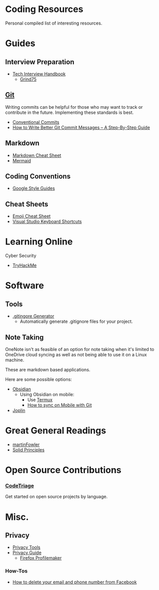 <!-- @format -->

# Coding Resources

Personal compiled list of interesting resources.

# Guides

## Interview Preparation

-   [Tech Interview Handbook](https://www.techinterviewhandbook.org/)
    -   [Grind75](https://www.techinterviewhandbook.org/grind75)

## [Git](https://git-scm.com/)

Writing commits can be helpful for those who may want to track or contribute in the future. Implementing these standards is best.

-   [Conventional Commits](https://www.conventionalcommits.org/en/v1.0.0/)
-   [How to Write Better Git Commit Messages – A Step-By-Step Guide](https://www.freecodecamp.org/news/how-to-write-better-git-commit-messages/)

## Markdown

-   [Markdown Cheat Sheet](https://www.markdownguide.org/cheat-sheet/)
-   [Mermaid](https://github.com/mermaid-js/mermaid)

## Coding Conventions

-   [Google Style Guides](https://google.github.io/styleguide)

## Cheat Sheets

-   [Emoji Cheat Sheet](https://github.com/ikatyang/emoji-cheat-sheet)
-   [Visual Studio Keyboard Shortcuts](https://code.visualstudio.com/shortcuts/keyboard-shortcuts-windows.pdf)

# Learning Online

Cyber Security

-   [TryHackMe](https://tryhackme.com/)

# Software

## Tools

-   [.gitingore Generator](https://www.gitignore.io/)
    -   Automatically generate .gitignore files for your project.

## Note Taking

OneNote isn't as feasible of an option for note taking when it's limited to OneDrive cloud syncing as well as not being able to use it on a Linux machine.

These are markdown based applications.

Here are some possible options:

-   [Obsidian](https://obsidian.md/)
    -   Using Obsidian on mobile:
        -   Use [Termux](https://github.com/termux/termux-app)
        -   [How to sync on Mobile with Git](https://www.greghilston.com/post/how-i-use-obsidian-mobile-with-git-on-android/)
-   [Joplin](https://joplinapp.org/)

# Great General Readings

-   [martinFowler](https://martinfowler.com/)
-   [Solid Principles](https://www.freecodecamp.org/news/solid-principles-for-programming-and-software-design/)

# Open Source Contributions

### [CodeTriage](https://www.codetriage.com/)

Get started on open source projects by language.

# Misc.

## Privacy

-   [Privacy Tools](https://www.privacytools.io/)
-   [Privacy Guide](https://www.privacyguides.org/)
    -   [Firefox Profilemaker](https://ffprofile.com/)

### How-Tos

-   [How to delete your email and phone number from Facebook](https://www.malwarebytes.com/blog/personal/2022/11/how-to-delete-your-email-and-phone-number-from-facebook)
